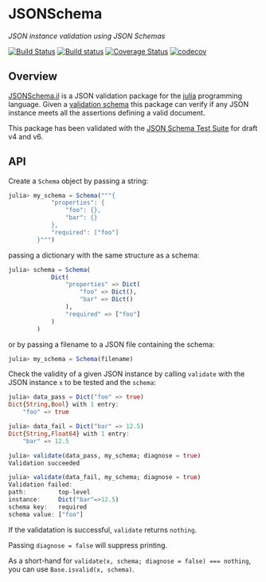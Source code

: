 # JSONSchema

_JSON instance validation using JSON Schemas_

[![Build Status](https://travis-ci.org/fredo-dedup/JSONSchema.jl.svg?branch=master)](https://travis-ci.org/fredo-dedup/JSONSchema.jl)
[![Build status](https://ci.appveyor.com/api/projects/status/e6ea72l7sbll1via/branch/master?svg=true)](https://ci.appveyor.com/project/fredo-dedup/jsonschema/branch/master)
[![Coverage Status](https://coveralls.io/repos/github/fredo-dedup/JSONSchema/badge.svg?branch=master)](https://coveralls.io/github/fredo-dedup/JSONSchema?branch=master)
[![codecov](https://codecov.io/gh/fredo-dedup/JSONSchema.jl/branch/master/graph/badge.svg)](https://codecov.io/gh/fredo-dedup/JSONSchema.jl)

## Overview

[JSONSchema.jl](https://github.com/fredo-dedup/JSONSchema.jl) is a JSON validation package
for the [julia](https://julialang.org/) programming language. Given a [validation
schema](http://json-schema.org/specification.html) this package can verify if any JSON
instance meets all the assertions defining a valid document.

This package has been validated with the [JSON Schema Test Suite](https://github.com/json-schema-org/JSON-Schema-Test-Suite)
for draft v4 and v6.

## API

Create a `Schema` object by passing a string:
```julia
julia> my_schema = Schema("""{
            "properties": {
                "foo": {},
                "bar": {}
            },
            "required": ["foo"]
        }""")
```
passing a dictionary with the same structure as a schema:
```julia
julia> schema = Schema(
            Dict(
                "properties" => Dict(
                    "foo" => Dict(),
                    "bar" => Dict()
                ),
                "required" => ["foo"]
            )
        )
```
or by passing a filename to a JSON file containing the schema:
```julia
julia> my_schema = Schema(filename)
```

Check the validity of a given JSON instance by calling
`validate` with the JSON instance `x` to be tested and the `schema`:
```julia
julia> data_pass = Dict("foo" => true)
Dict{String,Bool} with 1 entry:
    "foo" => true

julia> data_fail = Dict("bar" => 12.5)
Dict{String,Float64} with 1 entry:
    "bar" => 12.5

julia> validate(data_pass, my_schema; diagnose = true)
Validation succeeded

julia> validate(data_fail, my_schema; diagnose = true)
Validation failed:
path:         top-level
instance:     Dict("bar"=>12.5)
schema key:   required
schema value: ["foo"]
```

If the validatation is successful, `validate` returns `nothing`.

Passing `diagnose = false` will suppress printing.

As a short-hand for `validate(x, schema; diagnose = false) === nothing`,
you can use `Base.isvalid(x, schema)`.
